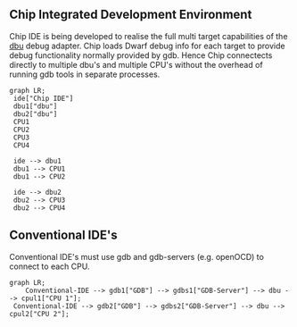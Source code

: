 
## Chip Integrated Development Environment

Chip IDE is being developed to realise the full multi target capabilities of the [dbu](https://github.com/brucebiotech/dbu) debug adapter.
Chip loads Dwarf debug info for each target to provide debug functionality normally provided by gdb.
Hence Chip connectects directly to multiple dbu's and multiple CPU's without the overhead of running gdb tools in separate processes.

```mermaid
graph LR;
 ide["Chip IDE"]
 dbu1["dbu"]
 dbu2["dbu"]
 CPU1
 CPU2
 CPU3
 CPU4

 ide --> dbu1
 dbu1 --> CPU1
 dbu1 --> CPU2

 ide --> dbu2
 dbu2 --> CPU3
 dbu2 --> CPU4

```
 ## Conventional IDE's

Conventional IDE's must use gdb and gdb-servers (e.g. openOCD) to connect to each CPU.

```mermaid
graph LR;
    Conventional-IDE --> gdb1["GDB"] --> gdbs1["GDB-Server"] --> dbu --> cpul1["CPU 1"];
 Conventional-IDE --> gdb2["GDB"] --> gdbs2["GDB-Server"] --> dbu --> cpul2["CPU 2"];

```
